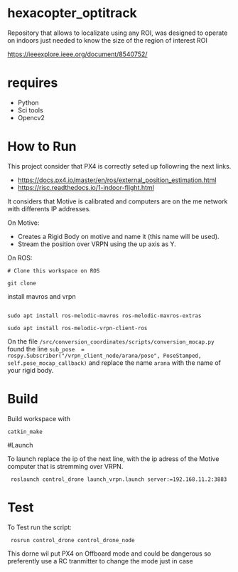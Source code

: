 # hexacopter_optitrack
Repository that allows to localizate using any ROI, was designed to operate on indoors just needed to know the size of the region of interest ROI

https://ieeexplore.ieee.org/document/8540752/


# requires

* Python
* Sci tools
* Opencv2

# How to Run

This project consider that PX4 is correctly seted up followring the next links.

- https://docs.px4.io/master/en/ros/external_position_estimation.html
- https://risc.readthedocs.io/1-indoor-flight.html

It considers that Motive is calibrated and computers are on the me network with differents IP addresses.

On Motive:

* Creates a Rigid Body on motive and name it (this name will be used).
* Stream the position over VRPN using the up axis as Y.


On ROS:

```
# Clone this workspace on ROS

git clone 

```

install mavros and vrpn
 
```

sudo apt install ros-melodic-mavros ros-melodic-mavros-extras

sudo apt install ros-melodic-vrpn-client-ros 

```

On the file `/src/conversion_coordinates/scripts/conversion_mocap.py` found the line `sub_pose  = rospy.Subscriber("/vrpn_client_node/arana/pose", PoseStamped, self.pose_mocap_callback)` and replace the name `arana` with the name of your rigid body.

# Build

Build workspace with

```
catkin_make
```

#Launch

To launch replace the ip of the next line, with the ip adress of the Motive computer that is stremming over VRPN.

```
 roslaunch control_drone launch_vrpn.launch server:=192.168.11.2:3883
```

# Test

To Test run the script:

```
 rosrun control_drone control_drone_node
```

This dorne wil put PX4 on Offboard mode and could be dangerous so preferently use a RC tranmitter to change the mode just in case








